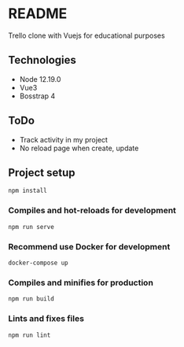 # README

Trello clone with Vuejs for educational purposes

## Technologies

* Node 12.19.0
* Vue3
* Bosstrap 4

## ToDo

* Track activity in my project
* No reload page when create, update

## Project setup
```
npm install
```

### Compiles and hot-reloads for development
```
npm run serve
```

### Recommend use Docker for development
```
docker-compose up   
```

### Compiles and minifies for production
```
npm run build
```

### Lints and fixes files
```
npm run lint
```

